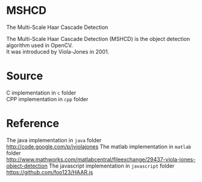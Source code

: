 MSHCD
=====

The Multi-Scale Haar Cascade Detection

The Multi-Scale Haar Cascade Detection (MSHCD) is the object detection algorithm used in OpenCV.</br>
It was introduced by Viola-Jones in 2001.<br>


Source
=======
C implementation in `c` folder<br>
CPP implementation in `cpp` folder<br>


Reference
=========
The java implementation in `java` folder<br>
http://code.google.com/p/jviolajones
The matlab implementation in `matlab` folder<br>
http://www.mathworks.com/matlabcentral/fileexchange/29437-viola-jones-object-detection
The javascript implementation in `javascript` folder<br>
https://github.com/foo123/HAAR.js

